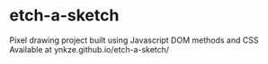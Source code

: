 # etch-a-sketch
Pixel drawing project built using Javascript DOM methods and CSS
Available at ynkze.github.io/etch-a-sketch/
